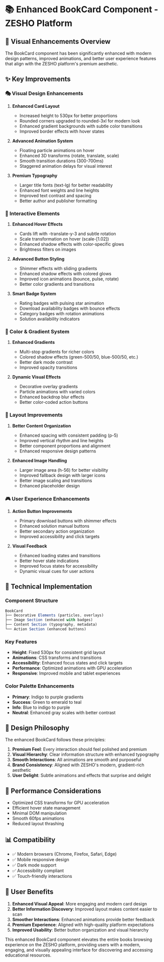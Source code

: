 # 📚 Enhanced BookCard Component - ZESHO Platform

## 🎨 Visual Enhancements Overview

The BookCard component has been significantly enhanced with modern design patterns, improved animations, and better user experience features that align with the ZESHO platform's premium aesthetic.

## ✨ Key Improvements

### 🎭 Visual Design Enhancements

1. **Enhanced Card Layout**

   - Increased height to 530px for better proportions
   - Rounded corners upgraded to rounded-3xl for modern look
   - Enhanced gradient backgrounds with subtle color transitions
   - Improved border effects with hover states

2. **Advanced Animation System**

   - Floating particle animations on hover
   - Enhanced 3D transforms (rotate, translate, scale)
   - Smooth transition durations (300-700ms)
   - Staggered animation delays for visual interest

3. **Premium Typography**
   - Larger title fonts (text-lg) for better readability
   - Enhanced font weights and line heights
   - Improved text contrast and spacing
   - Better author and publisher formatting

### 🎯 Interactive Elements

1. **Enhanced Hover Effects**

   - Cards lift with -translate-y-3 and subtle rotation
   - Scale transformation on hover (scale-[1.02])
   - Enhanced shadow effects with color-specific glows
   - Brightness filters on images

2. **Advanced Button Styling**

   - Shimmer effects with sliding gradients
   - Enhanced shadow effects with colored glows
   - Improved icon animations (bounce, pulse, rotate)
   - Better color gradients and transitions

3. **Smart Badge System**
   - Rating badges with pulsing star animation
   - Download availability badges with bounce effects
   - Category badges with rotation animations
   - Solution availability indicators

### 🌈 Color & Gradient System

1. **Enhanced Gradients**

   - Multi-stop gradients for richer colors
   - Colored shadow effects (green-500/50, blue-500/50, etc.)
   - Better dark mode contrast
   - Improved opacity transitions

2. **Dynamic Visual Effects**
   - Decorative overlay gradients
   - Particle animations with varied colors
   - Enhanced backdrop blur effects
   - Better color-coded action buttons

### 📱 Layout Improvements

1. **Better Content Organization**

   - Enhanced spacing with consistent padding (p-5)
   - Improved vertical rhythm and line heights
   - Better component proportions and alignment
   - Enhanced responsive design patterns

2. **Enhanced Image Handling**
   - Larger image area (h-56) for better visibility
   - Improved fallback design with larger icons
   - Better image scaling and transitions
   - Enhanced placeholder design

### 🎮 User Experience Enhancements

1. **Action Button Improvements**

   - Primary download buttons with shimmer effects
   - Enhanced solution manual buttons
   - Better secondary action organization
   - Improved accessibility and click targets

2. **Visual Feedback**
   - Enhanced loading states and transitions
   - Better hover state indications
   - Improved focus states for accessibility
   - Dynamic visual cues for user actions

## 🔧 Technical Implementation

### Component Structure

```jsx
BookCard
├── Decorative Elements (particles, overlays)
├── Image Section (enhanced with badges)
├── Content Section (typography, metadata)
└── Action Section (enhanced buttons)
```

### Key Features

- **Height**: Fixed 530px for consistent grid layout
- **Animations**: CSS transforms and transitions
- **Accessibility**: Enhanced focus states and click targets
- **Performance**: Optimized animations with GPU acceleration
- **Responsive**: Improved mobile and tablet experiences

### Color Palette Enhancements

- **Primary**: Indigo to purple gradients
- **Success**: Green to emerald to teal
- **Info**: Blue to indigo to purple
- **Neutral**: Enhanced gray scales with better contrast

## 🎨 Design Philosophy

The enhanced BookCard follows these principles:

1. **Premium Feel**: Every interaction should feel polished and premium
2. **Visual Hierarchy**: Clear information structure with enhanced typography
3. **Smooth Interactions**: All animations are smooth and purposeful
4. **Brand Consistency**: Aligned with ZESHO's modern, gradient-rich aesthetic
5. **User Delight**: Subtle animations and effects that surprise and delight

## 🚀 Performance Considerations

- Optimized CSS transforms for GPU acceleration
- Efficient hover state management
- Minimal DOM manipulation
- Smooth 60fps animations
- Reduced layout thrashing

## 📊 Compatibility

- ✅ Modern browsers (Chrome, Firefox, Safari, Edge)
- ✅ Mobile responsive design
- ✅ Dark mode support
- ✅ Accessibility compliant
- ✅ Touch-friendly interactions

## 🎯 User Benefits

1. **Enhanced Visual Appeal**: More engaging and modern card design
2. **Better Information Discovery**: Improved layout makes content easier to scan
3. **Smoother Interactions**: Enhanced animations provide better feedback
4. **Premium Experience**: Aligned with high-quality platform expectations
5. **Improved Usability**: Better button organization and visual hierarchy

This enhanced BookCard component elevates the entire books browsing experience on the ZESHO platform, providing users with a modern, engaging, and visually appealing interface for discovering and accessing educational resources.
